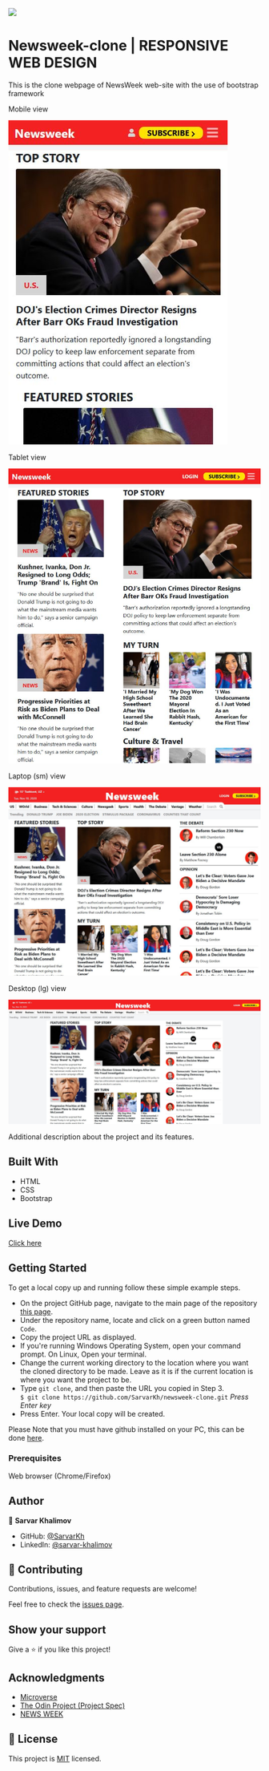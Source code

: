
![](https://img.shields.io/badge/Microverse-blueviolet)

# Newsweek-clone | RESPONSIVE WEB DESIGN
This is the clone webpage of NewsWeek web-site with the use of bootstrap framework

Mobile view

![screenshot](assets/screenshots/mobile.jpg)

Tablet view

![screenshot](assets/screenshots/tablet.jpg)

Laptop (sm) view

![screenshot](assets/screenshots/laptop.jpg)

Desktop (lg) view

![screenshot](assets/screenshots/desktop.jpg)


Additional description about the project and its features.

## Built With

- HTML
- CSS
- Bootstrap

## Live Demo
[Click here](https://htmlpreview.github.io/?https://github.com/SarvarKh/newsweek-clone/blob/framework/index.html)

## Getting Started

To get a local copy up and running follow these simple example steps.

- On the project GitHub page, navigate to the main page of the repository [this page](https://github.com/SarvarKh/newsweek-clone/tree/framework).
- Under the repository name, locate and click on a green button named `Code`.
- Copy the project URL as displayed.
- If you're running Windows Operating System, open your command prompt. On Linux, Open your terminal.
- Change the current working directory to the location where you want the cloned directory to be made. Leave as it is if the current location is where you want the project to be.
- Type `git clone`, and then paste the URL you copied in Step 3.<br>
  `$ git clone https://github.com/SarvarKh/newsweek-clone.git` <em>Press Enter key</em><br>
- Press Enter. Your local copy will be created.

Please Note that you must have github installed on your PC, this can be done [here](https://gist.github.com/derhuerst/1b15ff4652a867391f03).


### Prerequisites

Web browser (Chrome/Firefox)


## Author

👤 **Sarvar Khalimov**

- GitHub: [@SarvarKh](https://github.com/SarvarKh)
- LinkedIn: [@sarvar-khalimov](https://www.linkedin.com/in/sarvar-khalimov-208797143/)


## 🤝 Contributing

Contributions, issues, and feature requests are welcome!

Feel free to check the [issues page](issues/).

## Show your support

Give a ⭐️ if you like this project!

## Acknowledgments

- [Microverse](https://.microverse.org/)
- [The Odin Project (Project Spec)](https://www.theodinproject.com/courses/html5-and-css3/lessons/using-bootstrap)
- [NEWS WEEK](https://www.newsweek.com/)

## 📝 License

This project is [MIT](lic.url) licensed.

